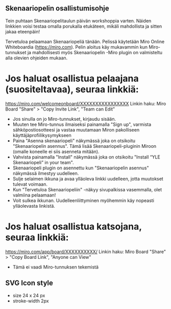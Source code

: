 ## Skenaariopelin osallistumisohje

Tein puhtaan Skenaariopelitaulun päivän workshoppia varten.
Näiden linkkien voisi testaa omalla porukalla etukäteen, mikäli mahdollista ja sitten jakaa eteenpäin!

Tervetuloa pelaamaan Skenaariopeliä tänään.
Pelissä käytetään Miro Online Whiteboardia (https://miro.com).
Pelin aloitus käy mukavammin kun Miro-tunnukset ja mahdollisesti myös
Skenaariopelin -Miro plugin on valmisteltu alla olevien ohjeiden mukaan.

Jos haluat osallistua pelaajana (suositeltavaa), seuraa linkkiä:
================================================

https://miro.com/welcomeonboard/XXXXXXXXXXXXXXXX
Linkin haku: Miro Board "Share" > "Copy Invite Link", "Team can Edit"

- Jos sinulla on jo Miro-tunnukset, kirjaudu sisään.
- Muuten tee Miro-tunnus ilmaiseksi painamalla "Sign up", varmista sähköpostiosotteesi ja vastaa muutamaan Miron pakolliseen käyttäjäprofiilikysymykseen
- Paina "Asenna skenaariopeli" näkymässä joka on otsikoitu "Skenaariopelin asennus". Tämä lisää Skenaariopeli-pluginin Miroon (omalle koneelle ei siis asenneta mitään).
- Vahvista painamalla "Install" näkymässä joka on otsikoitu "Install “YLE Skenaariopeli” in your team".
- Skenaariopeli plugin on asennettu kun "Skenaariopelin asennus" näkymässä ilmestyy uudelleen.
- Sulje selaimen ikkuna ja avaa ylläoleva linkki uudelleen, jotta muutokset tulevat voimaan.
- Kun "Tervetuloa Skenaariopeliin" -näkyy sivupalkissa vasemmalla, olet valmiina pelaamaan!
- Voit sulkea ikkunan. Uudelleenliittyminen myöhemmin käy nopeasti ylläolevasta linkistä.

Jos haluat osallistua katsojana, seuraa linkkiä:
================================================

https://miro.com/app/board/XXXXXXXXXX/
Linkin haku: Miro Board "Share" > "Copy Board Link", "Anyone can View"

- Tämä ei vaadi Miro-tunnuksen tekemistä


## SVG Icon style
- size 24 x 24 px
- stroke-width 2px
